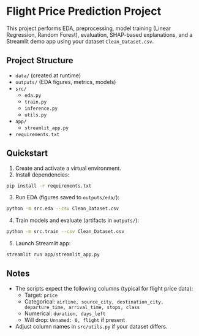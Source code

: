 # Flight Price Prediction Project

This project performs EDA, preprocessing, model training (Linear Regression, Random Forest), evaluation, SHAP-based explanations, and a Streamlit demo app using your dataset `Clean_Dataset.csv`.

## Project Structure
- `data/` (created at runtime)
- `outputs/` (EDA figures, metrics, models)
- `src/`
  - `eda.py`
  - `train.py`
  - `inference.py`
  - `utils.py`
- `app/`
  - `streamlit_app.py`
- `requirements.txt`

## Quickstart
1. Create and activate a virtual environment.
2. Install dependencies:
```bash
pip install -r requirements.txt
```
3. Run EDA (figures saved to `outputs/eda/`):
```bash
python -m src.eda --csv Clean_Dataset.csv
```
4. Train models and evaluate (artifacts in `outputs/`):
```bash
python -m src.train --csv Clean_Dataset.csv
```
5. Launch Streamlit app:
```bash
streamlit run app/streamlit_app.py
```

## Notes
- The scripts expect the following columns (typical for flight price data):
  - Target: `price`
  - Categorical: `airline, source_city, destination_city, departure_time, arrival_time, stops, class`
  - Numerical: `duration, days_left`
  - Will drop: `Unnamed: 0, flight` if present
- Adjust column names in `src/utils.py` if your dataset differs.
